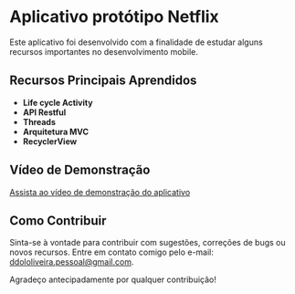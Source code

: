 # Aplicativo protótipo Netflix

Este aplicativo foi desenvolvido com a finalidade de estudar alguns recursos importantes no desenvolvimento mobile.

## Recursos Principais Aprendidos  

- **Life cycle Activity**
- **API Restful**
- **Threads**
- **Arquitetura MVC**
- **RecyclerView**

## Vídeo de Demonstração

[Assista ao vídeo de demonstração do aplicativo](https://www.loom.com/share/e68a26a1c3e744eea3498e7e85c296d3)

## Como Contribuir

Sinta-se à vontade para contribuir com sugestões, correções de bugs ou novos recursos. 
Entre em contato comigo pelo e-mail: [ddololiveira.pessoal@gmail.com](mailto:ddololiveira.pessoal@gmail.com).


Agradeço antecipadamente por qualquer contribuição!

